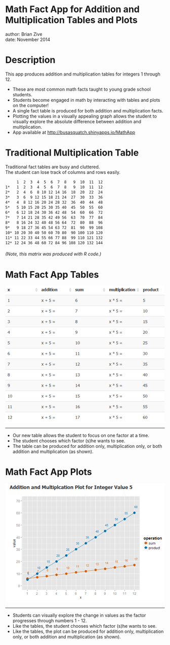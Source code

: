 Math Fact App for Addition and Multiplication Tables and Plots   
========================================================
author: Brian Zive  
date: November 2014  


Description    
========================================================

This app produces addition and multiplication tables for integers 1 through 12.

- These are most common math facts taught to young grade school students.  
- Students become engaged in math by interacting with tables and plots on the computer! 
- A single fact table is produced for both addition and multiplication facts.  
- Plotting the values in a visually appealing graph allows the student to visually explore the absolute difference between addition and multiplication.  
- App available at http://busasquatch.shinyapps.io/MathApp  


Traditional Multiplication Table
========================================================  
Traditional fact tables are busy and cluttered.  
The student can lose track of columns and rows easily.  

```
     1  2  3  4  5  6  7  8   9  10  11  12
1*   1  2  3  4  5  6  7  8   9  10  11  12
2*   2  4  6  8 10 12 14 16  18  20  22  24
3*   3  6  9 12 15 18 21 24  27  30  33  36
4*   4  8 12 16 20 24 28 32  36  40  44  48
5*   5 10 15 20 25 30 35 40  45  50  55  60
6*   6 12 18 24 30 36 42 48  54  60  66  72
7*   7 14 21 28 35 42 49 56  63  70  77  84
8*   8 16 24 32 40 48 56 64  72  80  88  96
9*   9 18 27 36 45 54 63 72  81  90  99 108
10* 10 20 30 40 50 60 70 80  90 100 110 120
11* 11 22 33 44 55 66 77 88  99 110 121 132
12* 12 24 36 48 60 72 84 96 108 120 132 144
```
###### (Note, this matrix was produced with R code.)  


Math Fact App Tables   
========================================================  
  
![alt text](table.PNG)
*** 
- Our new table allows the student to focus on one factor at a time.   
- The student chooses which factor (s)he wants to see.
- The table can be produced for addition only, multiplication only, or both addition and multiplication (as shown).  
 

Math Fact App Plots  
========================================================

![alt text](plot.PNG)  
*** 
- Students can visually explore the change in values as the factor progresses through numbers 1 - 12.  
- Like the tables, the student chooses which factor (s)he wants to see.  
- Like the tables, the plot can be produced for addition only, multiplication only, or both addition and multiplication (as shown).  


